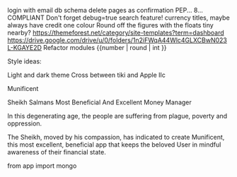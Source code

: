login with email
db schema
delete pages as confirmation
PEP... 8... COMPLIANT
Don't forget debug=true
search feature!
currency titles, maybe always have credit one colour
Round off the figures with the floats tiny nearby?
https://themeforest.net/category/site-templates?term=dashboard
https://drive.google.com/drive/u/0/folders/1n2iFWqA44Wlc4GLXCBwN023L-KGAYE2D
Refactor modules
{{number | round | int }}


Style ideas:

Light and dark theme
Cross between tiki and Apple IIc

Munificent

Sheikh Salmans Most Beneficial And Excellent Money Manager 

In this degenerating age, the people are suffering from plague, poverty and oppression. 

The Sheikh, moved by his compassion, has indicated to create Munificent, 
this most excellent, beneficial app that keeps the beloved User in mindful awareness of 
their financial state. 


from app import mongo


